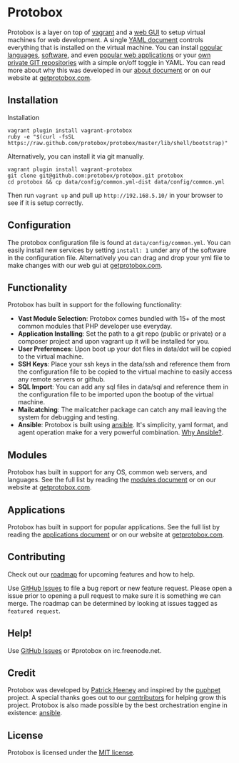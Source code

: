 # Protobox #

Protobox is a layer on top of [vagrant](http://vagrantup.com) and a [web GUI](http://getprotobox.com/about) to setup virtual machines for web development. A single [YAML document](https://github.com/protobox/protobox/blob/master/data/config/common.yml-dist) controls everything that is installed on the virtual machine. You can install [popular languages](https://github.com/protobox/protobox-docs/blob/master/modules.md#languages), [software](https://github.com/protobox/protobox-docs/blob/master/modules.md), and even [popular web applications](https://github.com/protobox/protobox-docs/blob/master/applications.md) or your [own private GIT repositories](#applications) with a simple on/off toggle in YAML. You can read more about why this was developed in our [about document](https://github.com/protobox/protobox-docs/blob/master/about.md) or on our website at [getprotobox.com](http://getprotobox.com/docs/about). 

## Installation ##

Installation

	vagrant plugin install vagrant-protobox
	ruby -e "$(curl -fsSL https://raw.github.com/protobox/protobox/master/lib/shell/bootstrap)"

Alternatively, you can install it via git manually.

	vagrant plugin install vagrant-protobox
    git clone git@github.com:protobox/protobox.git protobox
    cd protobox && cp data/config/common.yml-dist data/config/common.yml

Then run `vagrant up` and pull up `http://192.168.5.10/` in your browser to see if it is setup correctly.

## Configuration ##

The protobox configuration file is found at `data/config/common.yml`. You can easily install new services by setting `install: 1` under any of the software in the configuration file. Alternatively you can drag and drop your yml file to make changes with our web gui at [getprotobox.com](http://getprotobox.com). 

## Functionality ##

Protobox has built in support for the following functionality:

- **Vast Module Selection**: Protobox comes bundled with 15+ of the most common modules that PHP developer use everyday.
- **Application Installing**: Set the path to a git repo (public or private) or a composer project and upon vagrant up it will be installed for you. 
- **User Preferences**: Upon boot up your dot files in data/dot will be copied to the virtual machine.
- **SSH Keys**: Place your ssh keys in the data/ssh and reference them from the configuration file to be copied to the virtual machine to easily access any remote servers or github. 
- **SQL Import**: You can add any sql files in data/sql and reference them in the configuration file to be imported upon the bootup of the virtual machine. 
- **Mailcatching**: The mailcatcher package can catch any mail leaving the system for debugging and testing. 
- **Ansible**: Protobox is built using [ansible](http://www.ansibleworks.com/). It's simplicity, yaml format, and agent operation make for a very powerful combination. [Why Ansible?](http://www.ansibleworks.com/why-ansible/).

## Modules ##

Protobox has built in support for any OS, common web servers, and languages. See the full list by reading the [modules document](https://github.com/protobox/protobox-docs/blob/master/modules.md) or on our website at [getprotobox.com](http://getprotobox.com/docs/modules). 

## Applications ##

Protobox has built in support for popular applications. See the full list by reading the [applications document](https://github.com/protobox/protobox-docs/blob/master/applications.md) or on our website at [getprotobox.com](http://getprotobox.com/docs/applications). 

## Contributing ##

Check out our [roadmap](http://getprotobox.com/docs/roadmap) for upcoming features and how to help.

Use [GitHub Issues](https://github.com/protobox/protobox/issues) to file a bug report or new feature request. Please open a issue prior to opening a pull request to make sure it is something we can merge. The roadmap can be determined by looking at issues tagged as `featured request`.

## Help! ##

Use [GitHub Issues](https://github.com/protobox/protobox/issues) or #protobox on irc.freenode.net.

## Credit ##

Protobox was developed by [Patrick Heeney](https://github.com/patrickheeney) and inspired by the [puphpet](https://github.com/puphpet/puphpet) project. A special thanks goes out to our [contributors](https://github.com/protobox/protobox/graphs/contributors) for helping grow this project. Protobox is also made possible by the best orchestration engine in existence: [ansible](http://www.ansibleworks.com/).

## License ##

Protobox is licensed under the [MIT license](http://opensource.org/licenses/mit-license.php).

